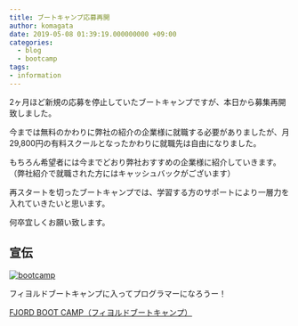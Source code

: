 ```yaml
---
title: ブートキャンプ応募再開
author: komagata
date: 2019-05-08 01:39:19.000000000 +09:00
categories:
  - blog
  - bootcamp
tags:
- information
---
```

2ヶ月ほど新規の応募を停止していたブートキャンプですが、本日から募集再開致しました。

今までは無料のかわりに弊社の紹介の企業様に就職する必要がありましたが、月29,800円の有料スクールとなったかわりに就職先は自由になりました。

もちろん希望者には今までどおり弊社おすすめの企業様に紹介していきます。（弊社紹介で就職された方にはキャッシュバックがございます）

再スタートを切ったブートキャンプでは、学習する方のサポートにより一層力を入れていきたいと思います。

何卒宜しくお願い致します。

## 宣伝

[![bootcamp](https://i.gyazo.com/b96594d8b4f35482f81bf33d65680022.png)](https://bootcamp.fjord.jp)

フィヨルドブートキャンプに入ってプログラマーになろうー！

[FJORD BOOT CAMP（フィヨルドブートキャンプ）](https://bootcamp.fjord.jp/welcome)
